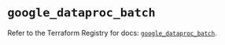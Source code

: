 # `google_dataproc_batch`

Refer to the Terraform Registry for docs: [`google_dataproc_batch`](https://registry.terraform.io/providers/hashicorp/google/6.33.0/docs/resources/dataproc_batch).
